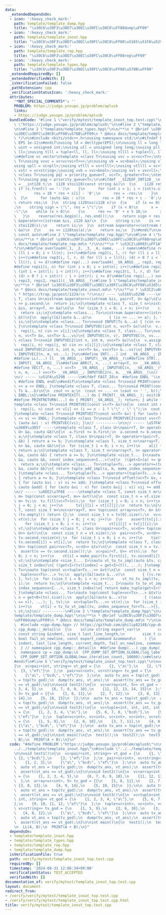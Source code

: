 ```yaml
---
data:
  _extendedDependsOn:
  - icon: ':heavy_check_mark:'
    path: template/template_dump.hpp
    title: "\u30C6\u30F3\u30D7\u30EC\u30FC\u30C8\uFF08dump\uFF09"
  - icon: ':heavy_check_mark:'
    path: template/template_inout.hpp
    title: "\u30C6\u30F3\u30D7\u30EC\u30FC\u30C8\uFF08\u5165\u51FA\u529B\uFF09"
  - icon: ':heavy_check_mark:'
    path: template/template_rep.hpp
    title: "\u30C6\u30F3\u30D7\u30EC\u30FC\u30C8\uFF08rep\uFF09"
  - icon: ':heavy_check_mark:'
    path: template/template_types.hpp
    title: "\u30C6\u30F3\u30D7\u30EC\u30FC\u30C8\uFF08\u578B\uFF09"
  _extendedRequiredBy: []
  _extendedVerifiedWith: []
  _isVerificationFailed: false
  _pathExtension: cpp
  _verificationStatusIcon: ':heavy_check_mark:'
  attributes:
    '*NOT_SPECIAL_COMMENTS*': ''
    PROBLEM: https://judge.yosupo.jp/problem/aplusb
    links:
    - https://judge.yosupo.jp/problem/aplusb
  bundledCode: "#line 1 \"verify/mytest/template_inout_top.test.cpp\"\n#define PROBLEM\
    \ \"https://judge.yosupo.jp/problem/aplusb\"\n\n#line 2 \"template/template_inout.hpp\"\
    \n\n#line 2 \"template/template_types.hpp\"\n\n/**\n * @brief \u30C6\u30F3\u30D7\
    \u30EC\u30FC\u30C8\uFF08\u578B\uFF09\n * @docs docs/template/template_types.md\n\
    \ */\n\n#include <bits/stdc++.h>\nusing namespace std;\n\n#ifndef EPS\n#define\
    \ EPS 1e-11\n#endif\nusing ld = decltype(EPS);\n\nusing ll = long long;\nusing\
    \ uint = unsigned int;\nusing ull = unsigned long long;\nusing pll = pair<ll,\
    \ ll>;\nusing tlll = tuple<ll, ll, ll>;\nusing tllll = tuple<ll, ll, ll, ll>;\n\
    \n#define vc vector\ntemplate <class T>\nusing vvc = vc<vc<T>>;\ntemplate <class\
    \ T>\nusing vvvc = vc<vc<vc<T>>>;\n\nusing vb = vc<bool>;\nusing vl = vc<ll>;\n\
    using vpll = vc<pll>;\nusing vtlll = vc<tlll>;\nusing vtllll = vc<tllll>;\nusing\
    \ vstr = vc<string>;\nusing vvb = vvc<bool>;\nusing vvl = vvc<ll>;\n\ntemplate\
    \ <class T>\nusing pql = priority_queue<T, vc<T>, greater<T>>;\ntemplate <class\
    \ T>\nusing pqg = priority_queue<T>;\n\n#ifdef __SIZEOF_INT128__\n  using i128\
    \ = __int128_t;\n  i128 stoi128(const string &s)\n  {\n    i128 res = 0;\n   \
    \ if (s.front() == '-')\n    {\n      for (int i = 1; i < (int)s.size(); i++)\n\
    \        res = 10 * res + s[i] - '0';\n      res = -res;\n    }\n    else\n  \
    \  {\n      for (auto &&c : s)\n        res = 10 * res + c - '0';\n    }\n   \
    \ return res;\n  }\n  string i128tos(i128 x)\n  {\n    if (x == 0) return \"0\"\
    ;\n    string sign = \"\", res = \"\";\n    if (x < 0)\n      x = -x, sign = \"\
    -\";\n    while (x > 0)\n    {\n      res += '0' + x % 10;\n      x /= 10;\n \
    \   }\n    reverse(res.begin(), res.end());\n    return sign + res;\n  }\n  istream\
    \ &operator>>(istream &is, i128 &a)\n  {\n    string s;\n    is >> s;\n    a =\
    \ stoi128(s);\n    return is;\n  }\n  ostream &operator<<(ostream &os, const i128\
    \ &a)\n  {\n    os << i128tos(a);\n    return os;\n  }\n#endif\n\n#define cauto\
    \ const auto\n#line 2 \"template/template_rep.hpp\"\n\n#line 4 \"template/template_rep.hpp\"\
    \n\n/**\n * @brief \u30C6\u30F3\u30D7\u30EC\u30FC\u30C8\uFF08rep\uFF09\n * @docs\
    \ docs/template/template_rep.md\n */\n\n/**\n * \u53C2\u8003\uFF1A\n * https://trap.jp/post/1224/\n\
    */\n\n#define overload4(_1, _2, _3, _4, name, ...) name\n#define rep1(i, n) for\
    \ (ll i = 0; i < ll(n); i++)\n#define rep2(i, l, r) for (ll i = ll(l); i < ll(r);\
    \ i++)\n#define rep3(i, l, r, d) for (ll i = ll(l); (d) > 0 ? i < ll(r) : i >\
    \ ll(r); i += d)\n#define rep(...) overload4(__VA_ARGS__, rep3, rep2, rep1)(__VA_ARGS__)\n\
    #define repi1(i, n) for (int i = 0; i < int(n); i++)\n#define repi2(i, l, r) for\
    \ (int i = int(l); i < int(r); i++)\n#define repi3(i, l, r, d) for (int i = int(l);\
    \ (d) > 0 ? i < int(r) : i > int(r); i += d)\n#define repi(...) overload4(__VA_ARGS__,\
    \ repi3, repi2, repi1)(__VA_ARGS__)\n#line 5 \"template/template_inout.hpp\"\n\
    \n/**\n * @brief \u30C6\u30F3\u30D7\u30EC\u30FC\u30C8\uFF08\u5165\u51FA\u529B\uFF09\
    \n * @docs docs/template/template_inout.md\n */\n/**\n * \u53C2\u8003\uFF1A\n\
    \ * https://trap.jp/post/1224/\n */\n\n// ---- \u5165\u529B ----\ntemplate <class\
    \ T, class U>\nistream &operator>>(istream &is, pair<T, U> &p)\n{\n  cin >> p.first\
    \ >> p.second;\n  return is;\n}\ntemplate <class T, size_t n>\nistream &operator>>(istream\
    \ &is, array<T, n> &a)\n{\n  for (size_t i = 0; i < n; i++)\n    cin >> a[i];\n\
    \  return is;\n}\ntemplate <class... Ts>\nistream &operator>>(istream &is, tuple<Ts...>\
    \ &t)\n{\n  apply([&](auto &...a)\n        { (is >> ... >> a); }, t);\n  return\
    \ is;\n}\n\ntemplate <class... Ts>\nvoid INPUT(Ts &...a) { (cin >> ... >> a);\
    \ }\n\ntemplate <class T>\nvoid INPUTVEC(int n, vc<T> &v)\n{\n  v.resize(n);\n\
    \  repi(i, n) cin >> v[i];\n}\ntemplate <class T, class... Ts>\nvoid INPUTVEC(int\
    \ n, vc<T> &v, vc<Ts> &...vs)\n{ INPUTVEC(n, v), INPUTVEC(n, vs...); }\n\ntemplate\
    \ <class T>\nvoid INPUTVEC2(int n, int m, vvc<T> &v)\n{\n  v.assign(n, vc<T>(m));\n\
    \  repi(i, n) repi(j, m) cin >> v[i][j];\n}\ntemplate <class T, class... Ts>\n\
    void INPUTVEC2(int n, int m, vvc<T> &v, vvc<Ts> &...vs)\n{ INPUTVEC2(n, m, v),\
    \ INPUTVEC2(n, m, vs...); }\n\n#define INT(...) int __VA_ARGS__; INPUT(__VA_ARGS__)\n\
    #define LL(...) ll __VA_ARGS__; INPUT(__VA_ARGS__)\n#define STR(...) string __VA_ARGS__;\
    \ INPUT(__VA_ARGS__)\n#define ARR(T, n, ...) array<T, n> __VA_ARGS__; INPUT(__VA_ARGS__)\n\
    #define VEC(T, n, ...) vc<T> __VA_ARGS__; INPUTVEC(n, __VA_ARGS__)\n#define VEC2(T,\
    \ n, m, ...) vvc<T> __VA_ARGS__; INPUTVEC2(n, m, __VA_ARGS__)\n// ----------\n\
    \n// ----- \u51FA\u529B -----\n#ifdef FAST_IO\n  #define ENDL '\\n'\n#else\n \
    \ #define ENDL endl\n#endif\n\ntemplate <class T>\nvoid PRINT(const T &a) { cout\
    \ << a << ENDL; }\ntemplate <class T, class... Ts>\nvoid PRINT(const T &a, const\
    \ Ts &...b)\n{\n  cout << a;\n  (cout << ... << (cout << ' ', b));\n  cout <<\
    \ ENDL;\n}\n#define PRINTEXIT(...) do { PRINT(__VA_ARGS__); exit(0); } while (false)\n\
    #define PRINTRETURN(...) do { PRINT(__VA_ARGS__); return; } while (false)\n\n\
    template <class T>\nvoid PRINTVEC(const vc<T> &v)\n{\n  const int n = v.size();\n\
    \  repi(i, n) cout << v[i] << (i == n - 1 ? \"\" : \" \");\n  cout << ENDL;\n\
    }\ntemplate <class T>\nvoid PRINTVECT(const vc<T> &v) { for (auto &vi : v) cout\
    \ << vi << ENDL; }\ntemplate <class T>\nvoid PRINTVEC2(const vvc<T> &v) { for\
    \ (auto &vi : v) PRINTVEC(vi); }\n// ----------\n\n// ----- \u57FA\u6E96\u305A\
    \u3089\u3057 -----\ntemplate <class T, class U>\npair<T, U> operator+=(pair<T,\
    \ U> &a, cauto &b)\n{\n  a.first += b.first;\n  a.second += b.second;\n  return\
    \ a;\n}\ntemplate <class T, class U>\npair<T, U> operator+(pair<T, U> &a, cauto\
    \ &b) { return a += b; }\n\ntemplate <class T, size_t n>\narray<T, n> operator+=(array<T,\
    \ n> &a, cauto &b)\n{\n  for (size_t i = 0; i < n; i++)\n    a[i] += b[i];\n \
    \ return a;\n}\ntemplate <class T, size_t n>\narray<T, n> operator+(array<T, n>\
    \ &a, cauto &b) { return a += b; }\n\ntemplate <size_t... I>\nauto tuple_add_impl(auto\
    \ &a, cauto &b, const index_sequence<I...>)\n{\n  ((get<I>(a) += get<I>(b)), ...);\n\
    \  return a;\n}\ntemplate <class... Ts>\ntuple<Ts...> operator+=(tuple<Ts...>\
    \ &a, cauto &b)\n{ return tuple_add_impl(a, b, make_index_sequence<tuple_size_v<tuple<Ts...>>>{});\
    \ }\ntemplate <class... Ts>\ntuple<Ts...> operator+(tuple<Ts...> &a, cauto &b)\
    \ { return a += b; }\n\ntemplate <class T>\nvoid offset(vc<T> &v, cauto &add)\
    \ { for (auto &vi : v) vi += add; }\ntemplate <class T>\nvoid offset(vvc<T> &v,\
    \ cauto &add) { for (auto &vi : v) for (auto &vij : vi) vij += add; }\n// ----------\n\
    \n// ----- \u8EE2\u7F6E -----\ntemplate <class T, const size_t m>\narray<vc<T>,\
    \ m> top(const vc<array<T, m>> &vt)\n{\n  const size_t n = vt.size();\n  array<vc<T>,\
    \ m> tv;\n  tv.fill(vc<T>(n));\n  for (size_t i = 0; i < n; i++)\n    for (size_t\
    \ j = 0; j < m; j++)\n      tv[j][i] = vt[i][j];\n  return tv;\n}\ntemplate <class\
    \ T, const size_t m>\nvc<array<T, m>> top(const array<vc<T>, m> &tv)\n{\n  if\
    \ (tv.empty()) return {};\n  const size_t n = tv[0].size();\n  vc<array<T, m>>\
    \ vt(n);\n  for (size_t j = 0; j < m; j++)\n  {\n    assert(tv[j].size() == n);\n\
    \    for (size_t i = 0; i < n; i++)\n      vt[i][j] = tv[j][i];\n  }\n  return\
    \ vt;\n}\n\ntemplate <class T, class U>\npair<vc<T>, vc<U>> top(const vc<pair<T,\
    \ U>> &vt)\n{\n  const size_t n = vt.size();\n  pair<vc<T>, vc<U>> tv;\n  tv.first.resize(n),\
    \ tv.second.resize(n);\n  for (size_t i = 0; i < n; i++)\n    tie(tv.first[i],\
    \ tv.second[i]) = vt[i];\n  return tv;\n}\ntemplate <class T, class U>\nvc<pair<T,\
    \ U>> top(const pair<vc<T>, vc<U>> &tv)\n{\n  const size_t n = tv.first.size();\n\
    \  assert(n == tv.second.size());\n  vc<pair<T, U>> vt(n);\n  for (size_t i =\
    \ 0; i < n; i++)\n    vt[i] = make_pair(tv.first[i], tv.second[i]);\n  return\
    \ vt;\n}\n\ntemplate <size_t... I>\nauto vt_to_tv_impl(auto &tv, cauto &t, index_sequence<I...>,\
    \ size_t index)\n{ ((get<I>(tv)[index] = get<I>(t)), ...); }\ntemplate <class...\
    \ Ts>\nauto top(const vc<tuple<Ts...>> &vt)\n{\n  const size_t n = vt.size();\n\
    \  tuple<vc<Ts>...> tv;\n  apply([&](auto &...v)\n        { ((v.resize(n)), ...);\
    \ }, tv);\n  for (size_t i = 0; i < n; i++)\n    vt_to_tv_impl(tv, vt[i], make_index_sequence<tuple_size_v<decltype(tv)>>{},\
    \ i);\n  return tv;\n}\n\ntemplate <size_t... I>\nauto tv_to_vt_impl(cauto &tv,\
    \ index_sequence<I...>, size_t index)\n{ return make_tuple(get<I>(tv)[index]...);\
    \ }\ntemplate <class... Ts>\nauto top(const tuple<vc<Ts>...> &tv)\n{\n  size_t\
    \ n = get<0>(tv).size();\n  apply([&](auto &...v)\n        { ((assert(v.size()\
    \ == n)), ...); }, tv);\n  vc<tuple<Ts...>> vt(n);\n  for (size_t i = 0; i < n;\
    \ i++)\n    vt[i] = tv_to_vt_impl(tv, index_sequence_for<Ts...>{}, i);\n  return\
    \ vt;\n}\n// ----------\n#line 2 \"template/template_dump.hpp\"\n\n#line 4 \"\
    template/template_dump.hpp\"\n\n/**\n * @brief \u30C6\u30F3\u30D7\u30EC\u30FC\u30C8\
    \uFF08dump\uFF09\n * @docs docs/template/template_dump.md\n */\n\n#ifdef LOCAL\n\
    \  #include <cpp-dump.hpp> // https://github.com/philip82148/cpp-dump\n  namespace\
    \ cpp_dump::_detail\n  {\n    inline string export_var(\n        const i128 &x,\
    \ const string &indent, size_t last_line_length,\n        size_t current_depth,\
    \ bool fail_on_newline, const export_command &command\n    ) {\n      return export_var(i128tos(x),\
    \ indent, last_line_length, current_depth, fail_on_newline, command);\n    }\n\
    \  } // namespace cpp_dump::_detail\n  #define dump(...) cpp_dump(__VA_ARGS__)\n\
    \  namespace cp = cpp_dump;\n  CPP_DUMP_SET_OPTION_GLOBAL(log_label_func, cp::log_label::line());\n\
    \  CPP_DUMP_SET_OPTION_GLOBAL(max_iteration_count, 10000);\n#else\n  #define dump(...)\n\
    #endif\n#line 5 \"verify/mytest/template_inout_top.test.cpp\"\n\nvoid test1()\n\
    {\n  vc<pair<int, string>> vt_god = {\n    {1, \"a\"},\n    {2, \"bcd\"},\n  \
    \  {3, \"ef\"}\n  };\n  pair<vc<int>, vc<string>> tv_god = {\n    {1, 2, 3},\n\
    \    {\"a\", \"bcd\", \"ef\"}\n  };\n\n  auto tv_ans = top(vt_god);\n  auto vt_ans\
    \ = top(tv_god);\n  dump(tv_ans, vt_ans);\n  assert(tv_ans == tv_god);\n  assert(vt_ans\
    \ == vt_god);\n}\n\nvoid test2()\n{\n  vc<array<int, 5>> vt_god = {\n    {1, 2,\
    \ 3, 4, 5},\n    {6, 7, 8, 9, 10},\n    {11, 12, 13, 14, 15}\n  };\n  array<vc<int>,\
    \ 5> tv_god = {{\n    {1, 6, 11},\n    {2, 7, 12},\n    {3, 8, 13},\n    {4, 9,\
    \ 14},\n    {5, 10, 15}\n  }};\n\n  auto tv_ans = top(vt_god);\n  auto vt_ans\
    \ = top(tv_god);\n  dump(tv_ans, vt_ans);\n  assert(tv_ans == tv_god);\n  assert(vt_ans\
    \ == vt_god);\n}\n\nvoid test3()\n{\n  vc<tuple<int, int, int, int, string>> vt_god\
    \ = {\n    {1, 2, 3, 4, \"a\"},\n    {5, 6, 7, 8, \"bcd\"},\n    {9, 10, 11, 12,\
    \ \"ef\"}\n  };\n  tuple<vc<int>, vc<int>, vc<int>, vc<int>, vc<string>> tv_god\
    \ = {\n    {1, 5, 9},\n    {2, 6, 10},\n    {3, 7, 11},\n    {4, 8, 12},\n   \
    \ {\"a\", \"bcd\", \"ef\"}\n  };\n\n  auto tv_ans = top(vt_god);\n  auto vt_ans\
    \ = top(tv_god);\n  dump(tv_ans, vt_ans);\n  assert(tv_ans == tv_god);\n  assert(vt_ans\
    \ == vt_god);\n}\n\nint main()\n{\n  test1();\n  test2();\n  test3();\n\n  LL(A,\
    \ B);\n  PRINT(A + B);\n}\n"
  code: "#define PROBLEM \"https://judge.yosupo.jp/problem/aplusb\"\n\n#include \"\
    ../../template/template_inout.hpp\"\n#include \"../../template/template_dump.hpp\"\
    \n\nvoid test1()\n{\n  vc<pair<int, string>> vt_god = {\n    {1, \"a\"},\n   \
    \ {2, \"bcd\"},\n    {3, \"ef\"}\n  };\n  pair<vc<int>, vc<string>> tv_god = {\n\
    \    {1, 2, 3},\n    {\"a\", \"bcd\", \"ef\"}\n  };\n\n  auto tv_ans = top(vt_god);\n\
    \  auto vt_ans = top(tv_god);\n  dump(tv_ans, vt_ans);\n  assert(tv_ans == tv_god);\n\
    \  assert(vt_ans == vt_god);\n}\n\nvoid test2()\n{\n  vc<array<int, 5>> vt_god\
    \ = {\n    {1, 2, 3, 4, 5},\n    {6, 7, 8, 9, 10},\n    {11, 12, 13, 14, 15}\n\
    \  };\n  array<vc<int>, 5> tv_god = {{\n    {1, 6, 11},\n    {2, 7, 12},\n   \
    \ {3, 8, 13},\n    {4, 9, 14},\n    {5, 10, 15}\n  }};\n\n  auto tv_ans = top(vt_god);\n\
    \  auto vt_ans = top(tv_god);\n  dump(tv_ans, vt_ans);\n  assert(tv_ans == tv_god);\n\
    \  assert(vt_ans == vt_god);\n}\n\nvoid test3()\n{\n  vc<tuple<int, int, int,\
    \ int, string>> vt_god = {\n    {1, 2, 3, 4, \"a\"},\n    {5, 6, 7, 8, \"bcd\"\
    },\n    {9, 10, 11, 12, \"ef\"}\n  };\n  tuple<vc<int>, vc<int>, vc<int>, vc<int>,\
    \ vc<string>> tv_god = {\n    {1, 5, 9},\n    {2, 6, 10},\n    {3, 7, 11},\n \
    \   {4, 8, 12},\n    {\"a\", \"bcd\", \"ef\"}\n  };\n\n  auto tv_ans = top(vt_god);\n\
    \  auto vt_ans = top(tv_god);\n  dump(tv_ans, vt_ans);\n  assert(tv_ans == tv_god);\n\
    \  assert(vt_ans == vt_god);\n}\n\nint main()\n{\n  test1();\n  test2();\n  test3();\n\
    \n  LL(A, B);\n  PRINT(A + B);\n}"
  dependsOn:
  - template/template_inout.hpp
  - template/template_types.hpp
  - template/template_rep.hpp
  - template/template_dump.hpp
  isVerificationFile: true
  path: verify/mytest/template_inout_top.test.cpp
  requiredBy: []
  timestamp: '2024-08-31 12:06:34+09:00'
  verificationStatus: TEST_ACCEPTED
  verifiedWith: []
documentation_of: verify/mytest/template_inout_top.test.cpp
layout: document
redirect_from:
- /verify/verify/mytest/template_inout_top.test.cpp
- /verify/verify/mytest/template_inout_top.test.cpp.html
title: verify/mytest/template_inout_top.test.cpp
---
```

